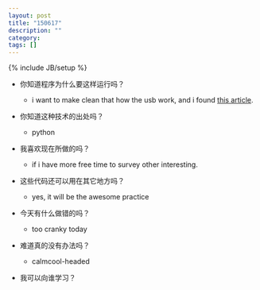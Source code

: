 ```yaml
---
layout: post
title: "150617"
description: ""
category: 
tags: []
---
```

{% include JB/setup %}

* 你知道程序为什么要这样运行吗？
  * i want to make clean that how the usb work, and i found [this article](http://blog.csdn.net/fudan_abc/article/category/335670/3).
    
* 你知道这种技术的出处吗？
  * python

* 我喜欢现在所做的吗？
  * if i have more free time to survey other interesting.

* 这些代码还可以用在其它地方吗？
  * yes, it will be the awesome practice

* 今天有什么做错的吗？
  * too cranky today

* 难道真的没有办法吗？
  * calmcool-headed 

* 我可以向谁学习？
 

